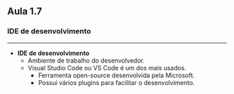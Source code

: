## Aula 1.7
### IDE de desenvolvimento
---
- **IDE de desenvolvimento**
	- Ambiente de trabalho do desenvolvedor.
	- Visual Studio Code ou VS Code é um dos mais usados.
		- Ferramenta open-source desenvolvida pela Microsoft.
		- Possui vários plugins para facilitar o desenvolvimento.